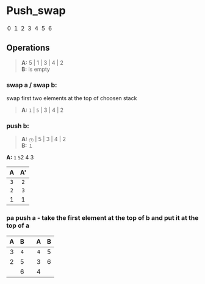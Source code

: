 # Push_swap

０ １ ２ ３ ４ ５ ６ 

## Operations
> **A:**  5  | 1 | 3 | 4 | 2  
> **B:** is empty


### **swap a / swap b:**  
swap first two elements at the top of choosen stack  
> **A:** `1` | `5` | 3 | 4 | 2  

### push b:
> **A:**  `⓵` | 5 | 3 | 4 | 2  
> **B:**  `１`

**A:**
`1` `5`2 4 3

| A | A' |
|:----:|:----:|
| `3` | `2` |
| `2` | `3` | 
| 1 | 1 |

### **pa** push a - take the first element at the top of b and put it at the top of a
|    A | B   | | A    | B   |
|:----:|:----:|-|:----:|:----:|
| 3 | `4` | | `4` | 5 |
| 2 | 5 | | 3 | 6 | 
|   | 6   | | 4 | 

